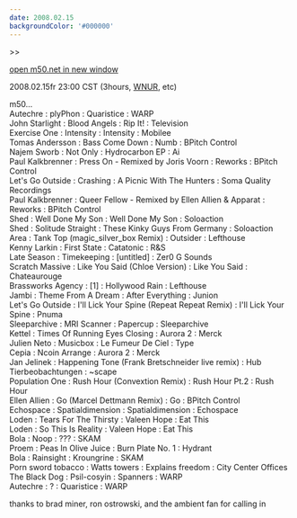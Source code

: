 ```yaml
---
date: 2008.02.15
backgroundColor: '#000000'
---
```


\>>

[open m50.net in new window  
](http://m50.net/)

2008.02.15fr 23:00 CST (3hours, [WNUR](http://www.wnur.org/), etc)

m50...  
Autechre : plyPhon : Quaristice : WARP  
John Starlight : Blood Angels : Rip It! : Television  
Exercise One : Intensity : Intensity : Mobilee  
Tomas Andersson : Bass Come Down : Numb : BPitch Control  
Najem Sworb : Not Only : Hydrocarbon EP : Ai  
Paul Kalkbrenner : Press On - Remixed by Joris Voorn : Reworks : BPitch Control  
Let's Go Outside : Crashing : A Picnic With The Hunters : Soma Quality Recordings  
Paul Kalkbrenner : Queer Fellow - Remixed by Ellen Allien & Apparat : Reworks : BPitch Control  
Shed : Well Done My Son : Well Done My Son : Soloaction  
Shed : Solitude Straight : These Kinky Guys From Germany : Soloaction  
Area : Tank Top (magic\_silver\_box Remix) : Outsider : Lefthouse  
Kenny Larkin : First State : Catatonic : R&S  
Late Season : Timekeeping : \[untitled\] : Zer0 G Sounds  
Scratch Massive : Like You Said (Chloe Version) : Like You Said : Chateaurouge  
Brassworks Agency : \[1\] : Hollywood Rain : Lefthouse  
Jambi : Theme From A Dream : After Everything : Junion  
Let's Go Outside : I'll Lick Your Spine (Repeat Repeat Remix) : I'll Lick Your Spine : Pnuma  
Sleeparchive : MRI Scanner : Papercup : Sleeparchive  
Kettel : Times Of Running Eyes Closing : Aurora 2 : Merck  
Julien Neto : Musicbox : Le Fumeur De Ciel : Type  
Cepia : Ncoin Arrange : Aurora 2 : Merck  
Jan Jelinek : Happening Tone (Frank Bretschneider live remix) : Hub Tierbeobachtungen : ~scape  
Population One : Rush Hour (Convextion Remix) : Rush Hour Pt.2 : Rush Hour  
Ellen Allien : Go (Marcel Dettmann Remix) : Go : BPitch Control  
Echospace : Spatialdimension : Spatialdimension : Echospace  
Loden : Tears For The Thirsty : Valeen Hope : Eat This  
Loden : So This Is Reality : Valeen Hope : Eat This  
Bola : Noop : ??? : SKAM  
Proem : Peas In Olive Juice : Burn Plate No. 1 : Hydrant  
Bola : Rainsight : Kroungrine : SKAM  
Porn sword tobacco : Watts towers : Explains freedom : City Center Offices  
The Black Dog : Psil-cosyin : Spanners : WARP  
Autechre : ? : Quaristice : WARP  

thanks to brad miner, ron ostrowski, and the ambient fan for calling in